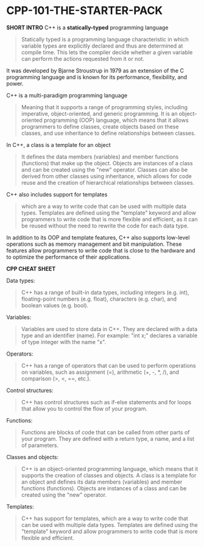 # CPP-101-THE-STARTER-PACK
**SHORT INTRO**
C++ is a **statically-typed** programming language 
>Statically typed is a programming language characteristic in which variable types are explicitly declared and thus are determined at compile time. This lets the compiler decide whether a given variable can perform the actions requested from it or not.

It was developed by Bjarne Stroustrup in 1979 as an extension of the C programming language and is known for its performance, flexibility, and power.

C++ is a multi-paradigm programming language
>Meaning that it supports a range of programming styles, including imperative, object-oriented, and generic programming. It is an object-oriented programming (OOP) language, which means that it allows programmers to define classes, create objects based on these classes, and use inheritance to define relationships between classes.

In C++, a class is a template for an object
>It defines the data members (variables) and member functions (functions) that make up the object. Objects are instances of a class and can be created using the "new" operator. Classes can also be derived from other classes using inheritance, which allows for code reuse and the creation of hierarchical relationships between classes.

C++ also includes support for templates
>which are a way to write code that can be used with multiple data types. Templates are defined using the "template" keyword and allow programmers to write code that is more flexible and efficient, as it can be reused without the need to rewrite the code for each data type.

In addition to its OOP and template features, C++ also supports low-level operations such as memory management and bit manipulation. These features allow programmers to write code that is close to the hardware and to optimize the performance of their applications.


**CPP CHEAT SHEET**

Data types:
>C++ has a range of built-in data types, including integers (e.g. int), floating-point numbers (e.g. float), characters (e.g. char), and boolean values (e.g. bool).

Variables: 
>Variables are used to store data in C++. They are declared with a data type and an identifier (name). For example: "int x;" declares a variable of type integer with the name "x".

Operators: 
>C++ has a range of operators that can be used to perform operations on variables, such as assignment (=), arithmetic (+, -, *, /), and comparison (>, <, ==, etc.).

Control structures:
>C++ has control structures such as if-else statements and for loops that allow you to control the flow of your program.

Functions:
>Functions are blocks of code that can be called from other parts of your program. They are defined with a return type, a name, and a list of parameters.

Classes and objects:
>C++ is an object-oriented programming language, which means that it supports the creation of classes and objects. A class is a template for an object and defines its data members (variables) and member functions (functions). Objects are instances of a class and can be created using the "new" operator.

Templates:
>C++ has support for templates, which are a way to write code that can be used with multiple data types. Templates are defined using the "template" keyword and allow programmers to write code that is more flexible and efficient.

